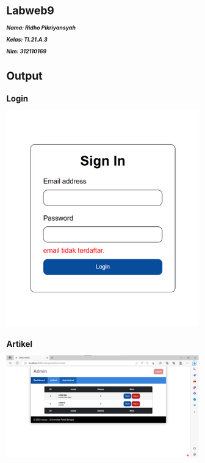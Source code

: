# Labweb9

**_<p>Nama: Ridho Pikriyansyah</p>_**
**_<p>Kelas: TI.21.A.3</p>_**
**_<p>Nim: 312110169</p>_**

# Output

## Login

![roxyzc](./img/login.png)

## Artikel

![roxyzc](./img/adminke2.png)
